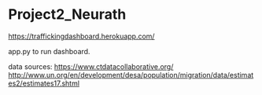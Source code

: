 # Project2_Neurath


https://traffickingdashboard.herokuapp.com/

app.py to run dashboard.

data sources: https://www.ctdatacollaborative.org/
http://www.un.org/en/development/desa/population/migration/data/estimates2/estimates17.shtml
